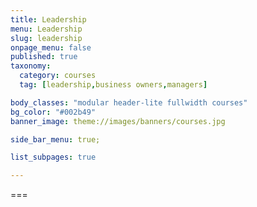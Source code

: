 ```yaml
---
title: Leadership
menu: Leadership
slug: leadership
onpage_menu: false
published: true
taxonomy:
  category: courses
  tag: [leadership,business owners,managers]

body_classes: "modular header-lite fullwidth courses"
bg_color: "#002b49"
banner_image: theme://images/banners/courses.jpg

side_bar_menu: true;

list_subpages: true

---
```


===
